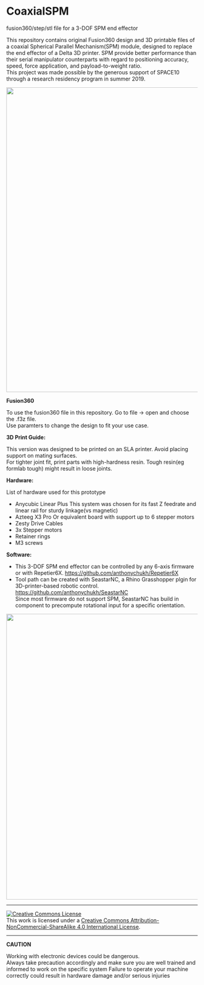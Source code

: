 # CoaxialSPM
fusion360/step/stl file for a 3-DOF SPM end effector

This repository contains original Fusion360 design and 3D printable files of a coaxial Spherical Parallel Mechanism(SPM) module, designed to replace the end effector of a Delta 3D printer. SPM provide better performance than their serial manipulator counterparts with regard to positioning accuracy, speed, force application, and payload-to-weight ratio.  
This project was made possible by the generous support of SPACE10 through a research residency program in summer 2019.

<img src = "Resources/IMG_3227_2.jpg" height = 800>

**Fusion360**  

To use the fusion360 file in this repository. Go to file -> open and choose the .f3z file.  
Use paramters to change the design to fit your use case.

**3D Print Guide:**

This version was designed to be printed on an SLA printer. Avoid placing support on mating surfaces.  
For tighter joint fit, print parts with high-hardness resin. Tough resin(eg formlab tough) might result in loose joints.


**Hardware:**

List of hardware used for this prototype
 * Anycubic Linear Plus
	This system was chosen for its fast Z feedrate and linear rail for sturdy linkage(vs magnetic)
 * Azteeg X3 Pro
	Or equivalent board with support up to 6 stepper motors
 * Zesty Drive Cables
 * 3x Stepper motors
 * Retainer rings
 * M3 screws

**Software:**
 * This 3-DOF SPM end effector can be controlled by any 6-axis firmware or with Repetier6X.  https://github.com/anthonychukh/Repetier6X
 * Tool path can be created with SeastarNC, a Rhino Grasshopper plgin for 3D-printer-based robotic control.  https://github.com/anthonychukh/SeastarNC  
Since most firmware do not support SPM, SeastarNC has build in component to precompute rotational input for a specific orientation.
  
<img src = "Resources/AT0A3728.jpg" width = 750>
  
---
<a rel="license" href="http://creativecommons.org/licenses/by-nc-sa/4.0/"><img alt="Creative Commons License" style="border-width:0" src="https://i.creativecommons.org/l/by-nc-sa/4.0/88x31.png" /></a><br />This work is licensed under a <a rel="license" href="http://creativecommons.org/licenses/by-nc-sa/4.0/">Creative Commons Attribution-NonCommercial-ShareAlike 4.0 International License</a>.  


---
**CAUTION**  
  
Working with electronic devices could be dangerous.  
Always take precaution accordingly and make sure you are well trained and informed to work on the specific system
Failure to operate your machine correctly could result in hardware damage and/or serious injuries
